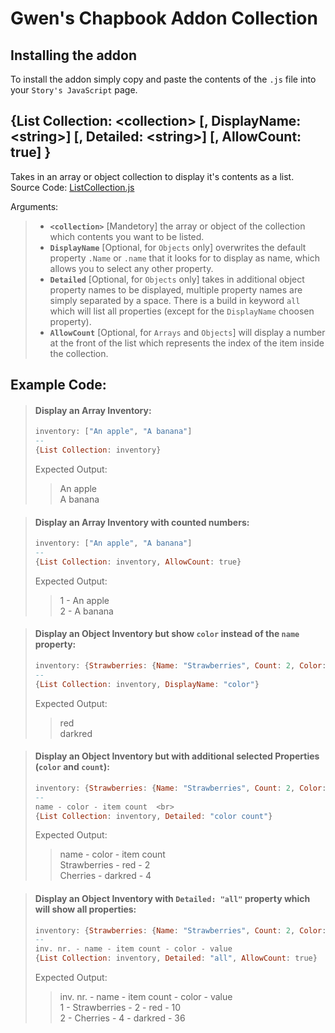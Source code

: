 # Gwen's Chapbook Addon Collection
## Installing the addon
To install the addon simply copy and paste the contents of the `.js` file into your `Story's JavaScript` page.
## {List Collection: \<collection> [, DisplayName: \<string>] [, Detailed: \<string>] [, AllowCount: true] }
Takes in an array or object collection to display it's contents as a list. <br>
Source Code: [ListCollection.js](https://github.com/GwenTastic/Chapbook-Addon-Collection/blob/master/LIst%20Collection/List%20Collection.js "List Collection.js") <br>

Arguments:
> - **`<collection>`** [Mandetory] the array or object of the collection which contents you want to be listed.
> - **`DisplayName`** [Optional, for `Objects` only] overwrites the default property `.Name` or `.name` that it looks for to display as name, which allows you to select any other property.
> - **`Detailed`** [Optional, for `Objects` only] takes in additional object property names to be displayed, multiple property names are simply separated by a space. There is a build in keyword `all` which will list all properties (except for the `DisplayName` choosen property).
> - **`AllowCount`** [Optional, for `Arrays` and `Objects`] will display a number at the front of the list which represents the index of the item inside the collection.

## Example Code:<br>
 > #### Display an Array Inventory:
> ```hs
> inventory: ["An apple", "A banana"]
> --
> {List Collection: inventory}
> ```
>  Expected Output:
> > An apple <br>
> > A banana

> #### Display an Array Inventory with counted numbers:
> ```hs
> inventory: ["An apple", "A banana"]
> --
> {List Collection: inventory, AllowCount: true}
> ```
> Expected Output:
> > 1 - An apple <br>
> > 2 - A banana


> #### Display an Object Inventory but show `color` instead of the `name` property:
> ```hs
> inventory: {Strawberries: {Name: "Strawberries", Count: 2, Color: "red", Value: 10}, Cherries: {Name: "Cherries", Count: 4, Color: "darkred", Value: 36}}
> --
> {List Collection: inventory, DisplayName: "color"}
> ```
> Expected Output:
> > red <br>
> > darkred

> #### Display an Object Inventory but with additional selected Properties (`color` and `count`):
> ```hs
> inventory: {Strawberries: {Name: "Strawberries", Count: 2, Color: "red", Value: 10}, Cherries: {Name: "Cherries", Count: 4, Color: "darkred", Value: 36}}
> --
> name - color - item count  <br>
> {List Collection: inventory, Detailed: "color count"}
> ```
> Expected Output:
> > name - color - item count  <br>
> > Strawberries - red - 2 <br>
> > Cherries - darkred - 4



> #### Display an Object Inventory with `Detailed: "all"` property which will show all properties:
> ```hs
> inventory: {Strawberries: {Name: "Strawberries", Count: 2, Color: "red", Value: 10}, Cherries: {Name: "Cherries", Count: 4, Color: "darkred", Value: 36}}
> --
> inv. nr. - name - item count - color - value
> {List Collection: inventory, Detailed: "all", AllowCount: true}
> ```
> Expected Output:
> > inv. nr. - name - item count - color - value <br>
> > 1 - Strawberries - 2 - red - 10 <br>
> > 2 - Cherries - 4 - darkred - 36
